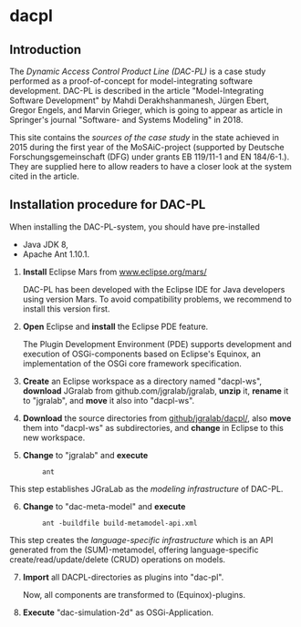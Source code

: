 # dacpl

## Introduction

The _Dynamic Access Control Product Line (DAC-PL)_ is a case study performed as a proof-of-concept for model-integrating software development. DAC-PL is described in the article "Model-Integrating Software Development" by Mahdi Derakhshanmanesh, Jürgen Ebert, Gregor Engels, and Marvin Grieger, which is going to appear as article in Springer's journal "Software- and Systems Modeling" in 2018.

This site contains the _sources of the case study_ in the state achieved in 2015 during the first year of the MoSAiC-project (supported by Deutsche Forschungsgemeinschaft (DFG) under grants EB 119/11-1 and EN 184/6-1.). They are supplied here to allow readers to have a closer look at the system cited in the article.

## Installation procedure for DAC-PL

When installing the DAC-PL-system, you should have pre-installed 
- Java JDK 8,
- Apache Ant 1.10.1.

1. **Install** Eclipse Mars from www.eclipse.org/mars/

   DAC-PL has been developed with the Eclipse IDE for Java developers using version Mars. To avoid compatibility problems, we recommend to install this version first.

2. **Open** Eclipse and **install** the Eclipse PDE feature.

   The Plugin Development Environment (PDE) supports development and execution of OSGi-components based on Eclipse's Equinox, an implementation of the OSGi core framework specification.

3. **Create** an Eclipse workspace as a directory named "dacpl-ws", **download** JGralab from github.com/jgralab/jgralab, **unzip** it, **rename** it to "jgralab", and **move** it also into "dacpl-ws".

4. **Download** the source directories from [github/jgralab/dacpl/](github/jgralab/dacpl/), also **move** them into "dacpl-ws" as subdirectories, and **change** in Eclipse to this new workspace.

5. **Change** to "jgralab" and **execute**
```
        ant
```

   This step establishes JGraLab as the _modeling infrastructure_ of DAC-PL.

6. **Change** to "dac-meta-model" and **execute**
```
	    ant -buildfile build-metamodel-api.xml
```
	
   This step creates the _language-specific infrastructure_ which is an API generated from the (SUM)-metamodel, offering language-specific create/read/update/delete (CRUD) operations on models.

7. **Import** all DACPL-directories as plugins into "dac-pl".

   Now, all components are transformed to (Equinox)-plugins.

8. **Execute** "dac-simulation-2d" as OSGi-Application.
